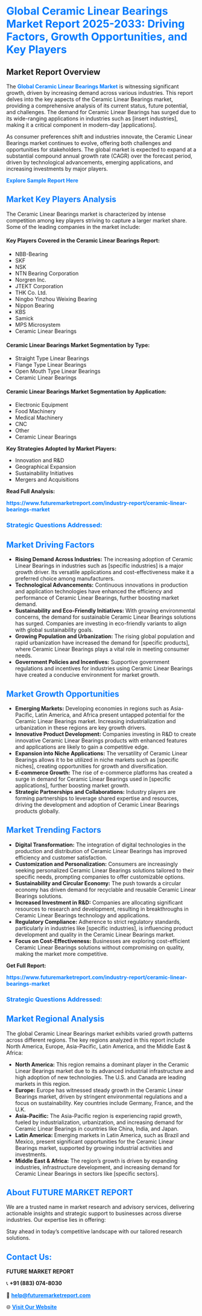 <h1 style="color: #007BFF;">Global Ceramic Linear Bearings Market Report 2025-2033: Driving Factors, Growth Opportunities, and Key Players</h1>

<section id="overview">
<h2>Market Report Overview</h2>
<p>The <a href="https://www.futuremarketreport.com/industry-report/ceramic-linear-bearings-market" style="color: #007BFF; text-decoration: none;"><strong>Global Ceramic Linear Bearings Market</strong></a> is witnessing significant growth, driven by increasing demand across various industries. This report delves into the key aspects of the Ceramic Linear Bearings market, providing a comprehensive analysis of its current status, future potential, and challenges. The demand for Ceramic Linear Bearings has surged due to its wide-ranging applications in industries such as [insert industries], making it a critical component in modern-day [applications].</p>
<p>As consumer preferences shift and industries innovate, the Ceramic Linear Bearings market continues to evolve, offering both challenges and opportunities for stakeholders. The global market is expected to expand at a substantial compound annual growth rate (CAGR) over the forecast period, driven by technological advancements, emerging applications, and increasing investments by major players.</p>
</section>

<section id="overview">
<p><a href="https://www.futuremarketreport.com/request-sample/reportId=99691" style="color: #007BFF; text-decoration: none;"><strong>Explore Sample Report Here</strong></a></p>
</section>

<section id="key-players">
<h2 style="color: #007BFF;">Market Key Players Analysis</h2>
<p>The Ceramic Linear Bearings market is characterized by intense competition among key players striving to capture a larger market share. Some of the leading companies in the market include:</p>
<h4>Key Players Covered in the Ceramic Linear Bearings Report:</h4>
<ul><li>NBB-Bearing</li><li>SKF</li><li>NSK</li><li>NTN Bearing Corporation</li><li>Norgren Inc.</li><li>JTEKT Corporation</li><li>THK Co. Ltd.</li><li>Ningbo Yinzhou Weixing Bearing</li><li>Nippon Bearing</li><li>KBS</li><li>Samick</li><li>MPS Microsystem</li><li>Ceramic Linear Bearings</li></ul>
<h4>Ceramic Linear Bearings Market Segmentation by Type:</h4>
<ul><li>Straight Type Linear Bearings</li><li>Flange Type Linear Bearings</li><li>Open Mouth Type Linear Bearings</li><li>Ceramic Linear Bearings</li></ul>

<h4>Ceramic Linear Bearings Market Segmentation by Application:</h4>
<ul><li>Electronic Equipment</li><li>Food Machinery</li><li>Medical Machinery</li><li>CNC</li><li>Other</li><li>Ceramic Linear Bearings</li></ul>
<p><strong>Key Strategies Adopted by Market Players:</strong></p>
<ul>
<li>Innovation and R&D</li>
<li>Geographical Expansion</li>
<li>Sustainability Initiatives</li>
<li>Mergers and Acquisitions</li>
</ul>
</section>

<section>
<p><strong>Read Full Analysis: </strong></p><a href="https://www.futuremarketreport.com/industry-report/ceramic-linear-bearings-market" style="color: #007BFF; text-decoration: none;"><strong>https://www.futuremarketreport.com/industry-report/ceramic-linear-bearings-market</strong></a>
<h3 style="color: #007BFF;">Strategic Questions Addressed:</h3>
</section>

<section id="driving-factors">
<h2 style="color: #007BFF;">Market Driving Factors</h2>
<ul>
<li><strong>Rising Demand Across Industries:</strong> The increasing adoption of Ceramic Linear Bearings in industries such as [specific industries] is a major growth driver. Its versatile applications and cost-effectiveness make it a preferred choice among manufacturers.</li>
<li><strong>Technological Advancements:</strong> Continuous innovations in production and application technologies have enhanced the efficiency and performance of Ceramic Linear Bearings, further boosting market demand.</li>
<li><strong>Sustainability and Eco-Friendly Initiatives:</strong> With growing environmental concerns, the demand for sustainable Ceramic Linear Bearings solutions has surged. Companies are investing in eco-friendly variants to align with global sustainability goals.</li>
<li><strong>Growing Population and Urbanization:</strong> The rising global population and rapid urbanization have increased the demand for [specific products], where Ceramic Linear Bearings plays a vital role in meeting consumer needs.</li>
<li><strong>Government Policies and Incentives:</strong> Supportive government regulations and incentives for industries using Ceramic Linear Bearings have created a conducive environment for market growth.</li>
</ul>
</section>

<section id="growth-opportunities">
<h2 style="color: #007BFF;">Market Growth Opportunities</h2>
<ul>
<li><strong>Emerging Markets:</strong> Developing economies in regions such as Asia-Pacific, Latin America, and Africa present untapped potential for the Ceramic Linear Bearings market. Increasing industrialization and urbanization in these regions are key growth drivers.</li>
<li><strong>Innovative Product Development:</strong> Companies investing in R&D to create innovative Ceramic Linear Bearings products with enhanced features and applications are likely to gain a competitive edge.</li>
<li><strong>Expansion into Niche Applications:</strong> The versatility of Ceramic Linear Bearings allows it to be utilized in niche markets such as [specific niches], creating opportunities for growth and diversification.</li>
<li><strong>E-commerce Growth:</strong> The rise of e-commerce platforms has created a surge in demand for Ceramic Linear Bearings used in [specific applications], further boosting market growth.</li>
<li><strong>Strategic Partnerships and Collaborations:</strong> Industry players are forming partnerships to leverage shared expertise and resources, driving the development and adoption of Ceramic Linear Bearings products globally.</li>
</ul>
</section>

<section id="trending-factors">
<h2 style="color: #007BFF;">Market Trending Factors</h2>
<ul>
<li><strong>Digital Transformation:</strong> The integration of digital technologies in the production and distribution of Ceramic Linear Bearings has improved efficiency and customer satisfaction.</li>
<li><strong>Customization and Personalization:</strong> Consumers are increasingly seeking personalized Ceramic Linear Bearings solutions tailored to their specific needs, prompting companies to offer customizable options.</li>
<li><strong>Sustainability and Circular Economy:</strong> The push towards a circular economy has driven demand for recyclable and reusable Ceramic Linear Bearings solutions.</li>
<li><strong>Increased Investment in R&D:</strong> Companies are allocating significant resources to research and development, resulting in breakthroughs in Ceramic Linear Bearings technology and applications.</li>
<li><strong>Regulatory Compliance:</strong> Adherence to strict regulatory standards, particularly in industries like [specific industries], is influencing product development and quality in the Ceramic Linear Bearings market.</li>
<li><strong>Focus on Cost-Effectiveness:</strong> Businesses are exploring cost-efficient Ceramic Linear Bearings solutions without compromising on quality, making the market more competitive.</li>
</ul>
</section>

<section>
<p><strong>Get Full Report: </strong></p><a href="https://www.futuremarketreport.com/industry-report/ceramic-linear-bearings-market" style="color: #007BFF; text-decoration: none;"><strong>https://www.futuremarketreport.com/industry-report/ceramic-linear-bearings-market</strong></a>
<h3 style="color: #007BFF;">Strategic Questions Addressed:</h3>
</section>


<section id="regional-analysis">
<h2 style="color: #007BFF;">Market Regional Analysis</h2>
<p>The global Ceramic Linear Bearings market exhibits varied growth patterns across different regions. The key regions analyzed in this report include North America, Europe, Asia-Pacific, Latin America, and the Middle East & Africa:</p>
<ul>
<li><strong>North America:</strong> This region remains a dominant player in the Ceramic Linear Bearings market due to its advanced industrial infrastructure and high adoption of new technologies. The U.S. and Canada are leading markets in this region.</li>
<li><strong>Europe:</strong> Europe has witnessed steady growth in the Ceramic Linear Bearings market, driven by stringent environmental regulations and a focus on sustainability. Key countries include Germany, France, and the U.K.</li>
<li><strong>Asia-Pacific:</strong> The Asia-Pacific region is experiencing rapid growth, fueled by industrialization, urbanization, and increasing demand for Ceramic Linear Bearings in countries like China, India, and Japan.</li>
<li><strong>Latin America:</strong> Emerging markets in Latin America, such as Brazil and Mexico, present significant opportunities for the Ceramic Linear Bearings market, supported by growing industrial activities and investments.</li>
<li><strong>Middle East & Africa:</strong> The region’s growth is driven by expanding industries, infrastructure development, and increasing demand for Ceramic Linear Bearings in sectors like [specific sectors].</li>
</ul>
</section>

<footer>
<h2 style="color: #007BFF;">About FUTURE MARKET REPORT</h2>
<p>We are a trusted name in market research and advisory services, delivering actionable insights and strategic support to businesses across diverse industries. Our expertise lies in offering:</p>

<p>Stay ahead in today’s competitive landscape with our tailored research solutions.</p>

<h2 style="color: #007BFF;">Contact Us:</h2>
<p><strong>FUTURE MARKET REPORT</strong></p>
<p>📞 <strong>+91 (883) 074-8030</strong></p>
<p>📧 <strong><a href="mailto:help@futuremarketreport.com" style="color: #007BFF;">help@futuremarketreport.com</a></strong></p>
<p>🌐 <strong><a href="https://www.futuremarketreport.com/" style="color: #007BFF;">Visit Our Website</a></strong></p>
</footer>